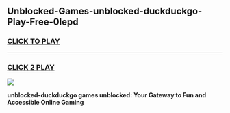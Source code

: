 
## Unblocked-Games-unblocked-duckduckgo-Play-Free-0lepd
<h3>
<a href="https://premium76.site?title=unblocked-duckduckgo&ref=21A">CLICK TO PLAY</a></h3>
<hr>

<h3>
<a href="https://premium76.site?title=unblocked-duckduckgo&ref=21A">CLICK 2 PLAY</a>
  
</h3>

<a href="https://premium76.site?title=unblocked-duckduckgo&ref=21A"><img src="https://clearcache.store/games.png"></a>


**unblocked-duckduckgo games unblocked: Your Gateway to Fun and Accessible Online Gaming**
